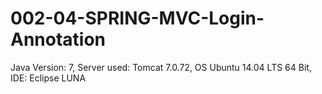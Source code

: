 # 002-04-SPRING-MVC-Login-Annotation


Java Version: 7,
Server used:  Tomcat 7.0.72,
OS Ubuntu 14.04 LTS 64 Bit,
IDE: Eclipse LUNA
